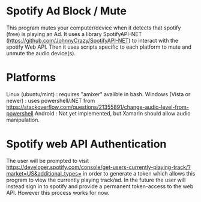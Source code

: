 # Spotify Ad Block / Mute 
This program mutes your computer/device when it detects that spotify (free) is playing an Ad. It uses a library SpotifyAPI-NET (https://github.com/JohnnyCrazy/SpotifyAPI-NET)
to interact with the spotify Web API. Then it uses scripts specific to each platform to mute and unmute the audio device(s). 

# Platforms
Linux (ubuntu/mint) : requires "amixer" avalible in bash.
Windows (Vista or newer) : uses powershell/.NET from https://stackoverflow.com/questions/21355891/change-audio-level-from-powershell
Android : Not yet implemented, but Xamarin should allow audio manipulation.

# Spotify web API Authentication
The user will be prompted to visit https://developer.spotify.com/console/get-users-currently-playing-track/?market=US&additional_types=
in order to generate a token which allows this program to view the currently playing track/ad. In the future the user will instead sign in to spotify
and provide a permanent token-access to the web API. However this process works for now.
